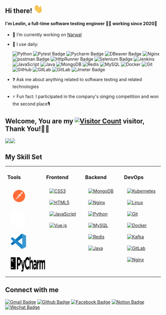 <link rel="stylesheet" type="text/css" href="./beautiful.css">
 
## <div align="left">Hi there! <img src="https://github.com/Linlei-dev/Linlei-dev/blob/main/public/gif/wave.gif" width="30"></div>  

#### I'm Leolin, a full-time software testing engineer 👨‍💻 working since 2020🚀
  
- 🔭 I’m currently working on [Narwal](https://cn.narwal.com/about-us)  

- 🚀 I use daily:  

  ![Python](https://img.shields.io/badge/-Python-black?style=flat-square&logo=Python)
  ![Pytest Badge](https://img.shields.io/badge/Pytest-%230A9EDC?style=flat-square&logo=pytest&logoColor=white&logoSize=auto)
  ![Pycharm Badge](https://img.shields.io/badge/Pycharm-%23000000?style=flat-square&logo=pycharm)
  ![DBeaver Badge](https://img.shields.io/badge/DBeaver-%23382923?style=flat-square&logo=dbeaver)
  ![Nginx](https://img.shields.io/badge/-Nginx-F6C915?style=flat-square&logo=nginx&logoColor=029137)
  ![postman Badge](https://img.shields.io/badge/Postman-%23FF6C37?logo=postman&labelColor=white)
  ![HttpRunner Badge](https://img.shields.io/badge/HttpRunner-%23009020?style=flat-square&logo=htop)
  ![Selenium Badge](https://img.shields.io/badge/Selenium-%2343B02A?style=flat-square&logo=selenium&logoColor=white&logoSize=auto&color=%2343B02A)
  ![Jenkins](https://img.shields.io/badge/-Jenkins-F6C915?style=flat-square&logo=jenkins&logoColor=F16061)
  ![JavaScript](https://img.shields.io/badge/-JavaScript-black?style=flat-square&logo=javascript)
  ![Java](https://img.shields.io/badge/-java-E34A86?style=flat-square&logo=java)
  ![MongoDB](https://img.shields.io/badge/-MongoDB-black?style=flat-square&logo=mongodb)
  ![Redis](https://img.shields.io/badge/-Redis-black?style=flat-square&logo=Redis)
  ![MySQL](https://img.shields.io/badge/-MySQL-black?style=flat-square&logo=mysql)
  ![Docker](https://img.shields.io/badge/-Docker-black?style=flat-square&logo=docker)
  ![Git](https://img.shields.io/badge/-Git-black?style=flat-square&logo=git)
  ![GitHub](https://img.shields.io/badge/-GitHub-181717?style=flat-square&logo=github)
  ![GitLab](https://img.shields.io/badge/-GitLab-FCA121?style=flat-square&logo=gitlab)
  ![GitLab](https://img.shields.io/badge/Vercel-000000?style=flat-square&logo=vercel&logoColor=white)
  ![Jmeter Badge](https://img.shields.io/badge/Jmeter-%23D22128?style=flat-square&logo=apachejmeter)


- ❓ Ask me about anything related to software testing and related technologies  

- ⚡ Fun fact: I participated in the company's singing competition and won the second place🎙️  


## Welcome, You are my [![Visitor Count](https://profile-counter.glitch.me/Linlei-dev/count.svg)](https://leolin66.top/) visitor, Thank You!🎉🎉

<!-- [![Top Langs](https://github-readme-stats.vercel.app/api/top-langs/?username=Linlei-dev&theme=flag-india)](https://github.com/Linlei-dev/github-readme-stats) -->

[<span><img src="https://github-readme-stats.vercel.app/api/top-langs/?username=Linlei-dev&layout=compact" height=145/></span><span><img src="https://github-readme-stats.vercel.app/api?username=Linlei-dev&count_private=true&show_icons=true" height=145/></span>](https://leolin66.top/)

<!--
<table border="0">
<tr>
<td valign="top">
<img src="https://github-readme-stats.vercel.app/api/top-langs/?username=Linlei-dev&layout=compact" alt="Top Langs" height="160" />
</td>
<td valign="top">
<img src="https://github-readme-stats.vercel.app/api?username=Linlei-dev&show_icons=true" alt="Linlei-dev's GitHub stats" height="160" />
</td>
</tr>
</table>
-->

<!--
![Top Langs](https://github-readme-stats.vercel.app/api/top-langs/?username=Linlei-dev&layout=compact)
![Linlei-dev's GitHub stats](https://github-readme-stats.vercel.app/api?username=Linlei-dev&show_icons=true)
-->


## My Skill Set  
<table><tr><td valign="top" width="25%">

### Tools  
<div align="left">  
<a href="https://www.postman.com/" target="_blank"><img style="margin: 10px" src="https://github.com/Linlei-dev/Linlei-dev/blob/main/public/svg/postman.svg" alt="Postman" height="50" /></a>  
<a href="https://jmeter.apache.org/" target="_blank"><img style="margin: 10px" src="https://github.com/Linlei-dev/Linlei-dev/blob/main/public/svg/jmeter.svg" alt="Jmeter" height="50" /></a>  
<a href="https://code.visualstudio.com/" target="_blank"><img style="margin: 10px" src="https://github.com/Linlei-dev/Linlei-dev/blob/main/public/svg/visual-studio-code-1.svg" alt="VScode" height="50" /></a>  
<a href="https://www.jetbrains.com/pycharm/" target="_blank"><img style="margin: 10px" src="https://github.com/Linlei-dev/Linlei-dev/blob/main/public/svg/pycharm-1.svg" alt="Pycharm" height="50" /></a>  
</div>

</td><td valign="top" width="25%">

### Frontend  
<div align="left">  
<a href="https://www.w3schools.com/css/" target="_blank"><img style="margin: 10px" src="https://profilinator.rishav.dev/skills-assets/css3-original-wordmark.svg" alt="CSS3" height="50" /></a>  
<a href="https://en.wikipedia.org/wiki/HTML5" target="_blank"><img style="margin: 10px" src="https://profilinator.rishav.dev/skills-assets/html5-original-wordmark.svg" alt="HTML5" height="50" /></a>  
<a href="https://www.javascript.com/" target="_blank"><img style="margin: 10px" src="https://profilinator.rishav.dev/skills-assets/javascript-original.svg" alt="JavaScript" height="50" /></a>  
<a href="https://vuejs.org/" target="_blank"><img style="margin: 10px" src="https://profilinator.rishav.dev/skills-assets/vuejs-original-wordmark.svg" alt="Vue.js" height="50" /></a>  
</div>

</td><td valign="top" width="25%">



### Backend  
<div align="left">  
<a href="https://www.mongodb.com/" target="_blank"><img style="margin: 10px" src="https://profilinator.rishav.dev/skills-assets/mongodb-original-wordmark.svg" alt="MongoDB" height="50" /></a>  
<a href="https://www.nginx.com/" target="_blank"><img style="margin: 10px" src="https://profilinator.rishav.dev/skills-assets/nginx-original.svg" alt="Nginx" height="50" /></a>  
<a href="https://www.python.org/" target="_blank"><img style="margin: 10px" src="https://profilinator.rishav.dev/skills-assets/python-original.svg" alt="Python" height="50" /></a>
<a href="https://www.mysql.com/" target="_blank"><img style="margin: 10px" src="https://profilinator.rishav.dev/skills-assets/mysql-original-wordmark.svg" alt="MySQL" height="50" /></a>  
<a href="https://redis.io/" target="_blank"><img style="margin: 10px" src="https://profilinator.rishav.dev/skills-assets/redis-original-wordmark.svg" alt="Redis" height="50" /></a>  
<a href="https://www.java.com/" target="_blank"><img style="margin: 10px" src="https://profilinator.rishav.dev/skills-assets/java-original-wordmark.svg" alt="Java" height="50" /></a>  
</div>

</td><td valign="top" width="25%">




### DevOps  
<div align="left">  
<a href="https://kubernetes.io/" target="_blank"><img style="margin: 10px" src="https://profilinator.rishav.dev/skills-assets/kubernetes-icon.svg" alt="Kubernetes" height="50" /></a>  
<a href="https://www.linux.org/" target="_blank"><img style="margin: 10px" src="https://profilinator.rishav.dev/skills-assets/linux-original.svg" alt="Linux" height="50" /></a>  
<a href="https://github.com/" target="_blank"><img style="margin: 10px" src="https://profilinator.rishav.dev/skills-assets/git-scm-icon.svg" alt="Git" height="50" /></a>
<a href="https://www.docker.com/" target="_blank"><img style="margin: 10px" src="https://profilinator.rishav.dev/skills-assets/docker-original-wordmark.svg" alt="Docker" height="50" /></a>  
<a href="https://kafka.apache.org/" target="_blank"><img style="margin: 10px" src="https://profilinator.rishav.dev/skills-assets/apache_kafka-icon.svg" alt="Kafka" height="50" /></a>  
<a href="https://about.gitlab.com/" target="_blank"><img style="margin: 10px" src="https://profilinator.rishav.dev/skills-assets/gitlab.svg" alt="GitLab" height="50" /></a>  
<a href="https://www.nginx.com/" target="_blank"><img style="margin: 10px" src="https://profilinator.rishav.dev/skills-assets/nginx-original.svg" alt="Nginx" height="50" /></a>  
</div>
</td></tr></table>  

## Connect with me  
[![Gmail Badge](https://img.shields.io/badge/-6leolin6@gmail.com-c14438?style=for-the-badge&logo=Gmail&logoColor=white&link=mailto:6leolin6@gmail.com)](mailto:6leolin6@gmail.com)
[![Github Badge](https://img.shields.io/badge/-@stone3-181717?style=for-the-badge&logo=GitHub&logoColor=white)](https://github.com/Linlei-dev)
[![Facebook Badge](https://img.shields.io/badge/Facebook-1877F2?style=for-the-badge&logo=facebook&logoColor=white)](https://www.facebook.com/share/aenvYgmRyzSwKRJD/?mibextid=LQQJ4d)
[![Notion Badge](https://img.shields.io/badge/Leo's_Blog-000000?style=for-the-badge&logo=notion&logoColor=white)](https://leolin66.top)
[![Wechat Badge](https://img.shields.io/badge/WeChat-07C160?style=for-the-badge&logo=wechat&logoColor=white)](https://github.com/Linlei-dev/Linlei-dev/blob/main/public/img/MyWechatQRCode.JPG)